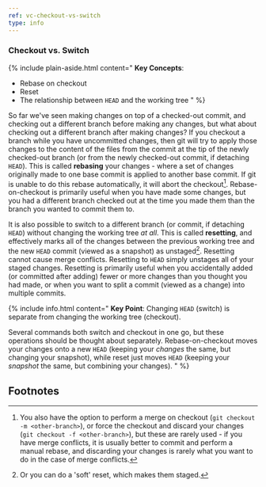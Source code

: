 ```yaml
---
ref: vc-checkout-vs-switch
type: info
---
```


### Checkout vs. Switch

{% include plain-aside.html content="
**Key Concepts**:

- Rebase on checkout
- Reset
- The relationship between `HEAD` and the working tree
" %}

So far we've seen making changes on top of a checked-out commit, and checking out a different branch before making any changes, but what about checking out a different branch after making changes? If you checkout a branch while you have uncommitted changes, then git will try to apply those changes to the content of the files from the commit at the tip of the newly checked-out branch (or from the newly checked-out commit, if detaching `HEAD`). This is called **rebasing** your changes - where a set of changes originally made to one base commit is applied to another base commit. If git is unable to do this rebase automatically, it will abort the checkout[^1]. Rebase-on-checkout is primarily useful when you have made some changes, but you had a different branch checked out at the time you made them than the branch you wanted to commit them to.

It is also possible to switch to a different branch (or commit, if detaching `HEAD`) without changing the working tree *at all*. This is called **resetting**, and effectively marks all of the changes between the previous working tree and the new `HEAD` commit (viewed as a snapshot) as unstaged[^2]. Resetting cannot cause merge conflicts. Resetting to `HEAD` simply unstages all of your staged changes. Resetting is primarily useful when you accidentally added (or committed after adding) fewer or more changes than you thought you had made, or when you want to split a commit (viewed as a change) into multiple commits.

{% include info.html content="
**Key Point**: Changing `HEAD` (switch) is separate from changing the working tree (checkout).

Several commands both switch and checkout in one go, but these operations should be thought about separately. Rebase-on-checkout moves your changes onto a new `HEAD` (keeping your *changes* the same, but changing your snapshot), while reset just moves `HEAD` (keeping your *snapshot* the same, but combining your changes).
" %}

## Footnotes

[^1]: You also have the option to perform a merge on checkout (`git checkout -m <other-branch>`), or force the checkout and discard your changes (`git checkout -f <other-branch>`), but these are rarely used - if you have merge conflicts, it is usually better to commit and perform a manual rebase, and discarding your changes is rarely what you want to do in the case of merge conflicts.
[^2]: Or you can do a 'soft' reset, which makes them staged.

